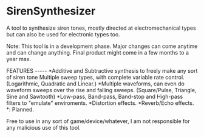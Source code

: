 # SirenSynthesizer
A tool to synthesize siren tones, mostly directed at electromechanical types but can also be used for electronic types too.

Note: This tool is in a development phase. Major changes can come anytime and can change anything. Final product might come in a few months to a year max.

FEATURES -----
*Additive and Subtractive synthesis to freely make any sort of siren tone
Multiple sweep types, with complete variable rate control.
(Logarithmic, Quadratic and Linear.)
*Multiple waveforms, can even do waveform sweeps over the rise and falling sweeps.
(Square/Pulse, Triangle, Sine and Sawtooth)
*Low-pass, Band-pass, Band-stop and High-pass filters to "emulate" enviroments.
*Distortion effects.
*Reverb/Echo effects.
*: Planned.

Free to use in any sort of game/device/whatever, I am not responsible for any malicious use of this tool.
